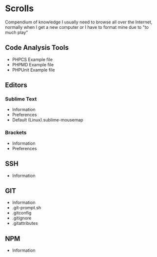 Scrolls
=======

Compendium of knowledge I usually need to browse all over the Internet,
normally when I get a new computer or I have to format mine due to
"to much play"


Code Analysis Tools
-------------------

* PHPCS Example file
* PHPMD Example file
* PHPUnit Example file


Editors
-------

### Sublime Text

* Information
* Preferences
* Default (Linux).sublime-mousemap

### Brackets

* Information
* Preferences


SSH
---

* Information


GIT
---

* Information
* .git-prompt.sh
* .gitconfig
* .gitignore
* .gitattributes


NPM
---

* Information
